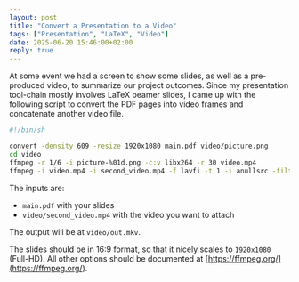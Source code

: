 ```yaml
---
layout: post
title: "Convert a Presentation to a Video"
tags: ["Presentation", "LaTeX", "Video"]
date: 2025-06-20 15:46:00+02:00
reply: true
---
```


At some event we had a screen to show some slides, as well as a pre-produced video, to summarize our project outcomes.
Since my presentation tool-chain mostly involves LaTeX beamer slides, I came up with the following script to convert the PDF pages into video frames and concatenate another video file.

```sh
#!/bin/sh

convert -density 609 -resize 1920x1080 main.pdf video/picture.png
cd video
ffmpeg -r 1/6 -i picture-%01d.png -c:v libx264 -r 30 video.mp4
ffmpeg -i video.mp4 -i second_video.mp4 -f lavfi -t 1 -i anullsrc -filter_complex "[0:v][2:a] [1:v] [1:a] concat=n=2:v=1:a=1 [v] [a]" -map "[v]" -map "[a]" out.mkv
```

The inputs are:
- `main.pdf` with your slides
- `video/second_video.mp4` with the video you want to attach

The output will be at `video/out.mkv`.

The slides should be in 16:9 format, so that it nicely scales to `1920x1080` (Full-HD).
All other options should be documented at [https://ffmpeg.org/](https://ffmpeg.org/).
